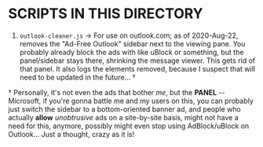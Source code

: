 # SCRIPTS IN THIS DIRECTORY #
1) ``outlook-cleaner.js`` -> For use on outlook.com; as of 2020-Aug-22, removes the "Ad-Free Outlook" sidebar next to the viewing pane. You probably already block the ads with like uBlock or something, but the panel/sidebar stays there, shrinking the message viewer. This gets rid of that panel. It also logs the elements removed, because I suspect that will need to be updated in the future... †



† Personally, it's not even the ads that bother _me_, but the **PANEL** -- Microsoft, if you're gonna battle me and my users on this, you can probably just switch the sidebar to a bottom-oriented banner ad, and people who actually **allow** _unobtrusive_ ads on a site-by-site basis, might not have a need for this, anymore, possibly might even stop using AdBlock/uBlock on Outlook... Just a thought, crazy as it is!